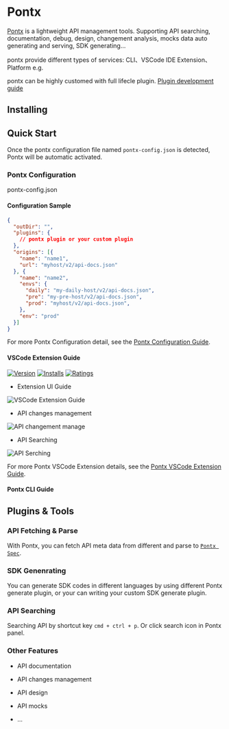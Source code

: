 # Pontx


[Pontx](https://github.com/pontjs/pontx) is a lightweight API management tools. Supporting API searching, documentation, debug, design, changement analysis, mocks data auto generating and serving, SDK generating...

pontx provide different types of services: CLI、VSCode IDE Extension、Platform e.g.

pontx can be highly customed with full lifecle plugin. [Plugin development guide](https://github.com/pontjs/pontx/blob/main/PluginContribution.md)

## Installing

## Quick Start
  Once the pontx configuration file named `pontx-config.json` is detected, Pontx will be automatic activated.

### Pontx Configuration

pontx-config.json 

#### Configuration Sample

  ```json
  {
    "outDir": "",
    "plugins": {
      // pontx plugin or your custom plugin
    },
    "origins": [{
      "name": "name1",
      "url": "myhost/v2/api-docs.json"
    }, {
      "name": "name2",
      "envs": {
        "daily": "my-daily-host/v2/api-docs.json",
        "pre": "my-pre-host/v2/api-docs.json",
        "prod": "myhost/v2/api-docs.json",
      },
      "env": "prod"
    }]
  }
  ```
  
  For more Pontx Configuration detail, see the [Pontx Configuration Guide](./Configuration.md).


#### VSCode Extension Guide

[![Version](https://img.shields.io/visual-studio-marketplace/v/jasonhzq.vscode-pontx)](https://marketplace.visualstudio.com/items?itemName=jasonHzq.vscode-pontx)
[![Installs](https://img.shields.io/visual-studio-marketplace/i/jasonhzq.vscode-pontx)](https://marketplace.visualstudio.com/items?itemName=jasonHzq.vscode-pontx)
[![Ratings](https://img.shields.io/visual-studio-marketplace/r/jasonhzq.vscode-pontx)](https://marketplace.visualstudio.com/items?itemName=jasonHzq.vscode-pontx)

 * Extension UI Guide

![VSCode Extension Guide](https://img.alicdn.com/imgextra/i3/O1CN01AWodzd1KMkHYgvhiW_!!6000000001150-2-tps-1854-1396.png)

 * API changes management

![API changement manage](https://img.alicdn.com/imgextra/i4/O1CN01CJgI7L1Q2wr6VsN3r_!!6000000001919-2-tps-882-366.png)

 * API Searching

![API Serching](https://img.alicdn.com/imgextra/i3/O1CN01gcgW4z1iVUcgbdpNK_!!6000000004418-2-tps-1750-532.png)

For more Pontx VSCode Extension details, see the [Pontx VSCode Extension Guide](./VSCodeExtensionGuide.md).

#### Pontx CLI Guide

## Plugins & Tools

### API Fetching & Parse

With Pontx, you can fetch API meta data from different and parse to [`Pontx Spec`](https://github.com/pontjs/pontx/blob/main/packages/pontx-spec/docs/classes/PontSpec.md#properties-1).

### SDK Genenrating

You can generate SDK codes in different languages by using different Pontx generate plugin, or your can writing your custom SDK generate plugin.

### API Searching

Searching API by shortcut key `cmd + ctrl + p`. Or click search icon in Pontx panel.

### Other Features

* API documentation

* API changes management

* API design

* API mocks

* ...
